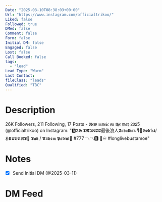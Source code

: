 ```yaml
---
Date: "2025-03-10T08:38:03+00:00"
Url: "https://www.instagram.com/officialtrikoo/"
Liked: false
Followed: true
DMed: false
Comment: false
Form: false
Initial DM: false
Engaged: false
Lost: false
Call Booked: false
tags:
  - "lead"
Lead Type: "Warm"
Last Contact:
fileClass: "leads"
Qualified: "TBC"
---
```

# Description
26K Followers, 211 Following, 17 Posts - 𝕹𝖊𝖜 𝖒𝖚𝖘𝖎𝖈 𝖔𝖓 𝖙𝖍𝖊 𝖜𝖆𝖞 𝟤𝟢𝟤5 (@officialtrikoo) on Instagram: "🅱️𝕴𝕲 𝕿𝕽𝕴𝕶𝕺𝕺最後浪人𝕿𝖆𝖇𝖆𝖑𝖉𝖆𝖐
🎙🎥𝕲𝖔𝖉1𝖘𝖙/𝕳𝖀𝕾𝕭𝕬𝕹𝕯💍 𝕯𝖆𝖉 / 𝕬𝖚𝖙𝖎𝖘𝖒 𝕻𝖆𝖗𝖊𝖓𝖙🧩 #777 〽️〽️🅱️ 🐲♾ #longlivebustamoe"
# Notes
- [x] Send Initial DM (@2025-03-11)
# DM Feed